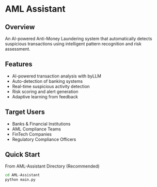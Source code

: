 ﻿# AML Assistant

## Overview
An AI-powered Anti-Money Laundering system that automatically detects suspicious transactions using intelligent pattern recognition and risk assessment.

## Features
- AI-powered transaction analysis with byLLM
- Auto-detection of banking systems
- Real-time suspicious activity detection
- Risk scoring and alert generation
- Adaptive learning from feedback

## Target Users
- Banks & Financial Institutions
- AML Compliance Teams
- FinTech Companies
- Regulatory Compliance Officers

## Quick Start

From AML-Assistant Directory (Recommended)
```bash
cd AML-Assistant
python main.py

